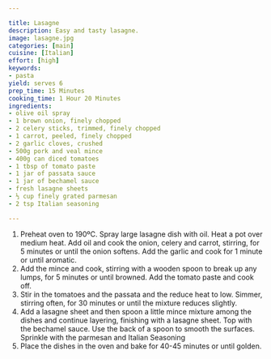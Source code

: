 ```yaml
---

title: Lasagne
description: Easy and tasty lasagne.
image: lasagne.jpg
categories: [main]
cuisine: [Italian]
effort: [high]
keywords:
- pasta
yield: serves 6
prep_time: 15 Minutes
cooking_time: 1 Hour 20 Minutes
ingredients:
- olive oil spray
- 1 brown onion, finely chopped
- 2 celery sticks, trimmed, finely chopped
- 1 carrot, peeled, finely chopped
- 2 garlic cloves, crushed
- 500g pork and veal mince
- 400g can diced tomatoes
- 1 tbsp of tomato paste
- 1 jar of passata sauce
- 1 jar of bechamel sauce
- fresh lasagne sheets
- ⅓ cup finely grated parmesan
- 2 tsp Italian seasoning

---
```


1. Preheat oven to 190ºC. Spray large lasagne dish with oil. Heat a pot over medium heat. Add oil and cook the onion, celery and carrot, stirring, for 5 minutes or until the onion softens. Add the garlic and cook for 1 minute or until aromatic.
2. Add the mince and cook, stirring with a wooden spoon to break up any lumps, for 5 minutes or until browned. Add the tomato paste and cook off.
3. Stir in the tomatoes and the passata and the reduce heat to low. Simmer, stirring often, for 30 minutes or until the mixture reduces slightly.
4. Add a lasagne sheet and then spoon a little mince mixture among the dishes and continue layering, finishing with a lasagne sheet. Top with the bechamel sauce. Use the back of a spoon to smooth the surfaces. Sprinkle with the parmesan and Italian Seasoning
5. Place the dishes in the oven and bake for 40-45 minutes or until golden.
